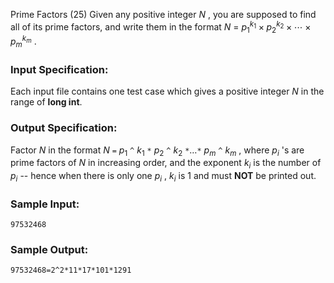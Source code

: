 Prime Factors (25)
Given any positive integer $N$ , you are supposed to find all of its prime
factors, and write them in the format $N$ = ${p_1}^{k_1}\times {p_2}^{k_2}
\times \cdots \times {p_m}^{k_m}$ .

### Input Specification:

Each input file contains one test case which gives a positive integer $N$ in
the range of **long int**.

### Output Specification:

Factor $N$ in the format $N$ `=` $p_1$ `^` $k_1$ `*` $p_2$ `^` $k_2$ `*`…`*`
$p_m$ `^` $k_m$ , where $p_i$ 's are prime factors of $N$ in increasing order,
and the exponent $k_i$ is the number of $p_i$ -- hence when there is only one
$p_i$ , $k_i$ is 1 and must **NOT** be printed out.

### Sample Input:

    
    
    97532468
    

### Sample Output:

    
    
    97532468=2^2*11*17*101*1291
    

